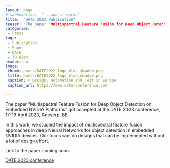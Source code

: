 ```yaml
---
layout: page
# subheadline:  "...and it works"
title:  "DATE 2023 Publication"
teaser: "The paper "Multispectral Feature Fusion for Deep Object Detection on Embedded NVIDIA Platforms" got accepted at the DATE 2023 conference, 17-19 April 2023, Antwerp, BE"
categories:
 - Press
tags:
 - Publication
 - Paper
 - DATE
 - TU Wien
header: no
image:
 thumb: posts/DATE2022_logo_blue_shadow.png
 title: posts/DATE2022_logo_blue_shadow.png
 caption: © Design, Automation and Test in Europe
 caption_url: https://www.date-conference.com

---
```

The paper "Multispectral Feature Fusion for Deep Object Detection on Embedded NVIDIA Platforms" got accepted at the DATE 2023 conference, 17-19 April 2023, Antwerp, BE.

In this work, we studied the impact of multispectral feature fusion approaches in deep Neural Networks for object detection in embedded NVIDIA devices. Our focus was on designs that can be implemented without a lot of design effort.

Link to the paper coming soon.


<a href="https://www.date-conference.com">DATE 2023 conference</a><br>
